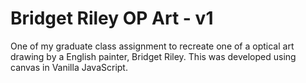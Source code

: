 # Bridget Riley OP Art - v1

One of my graduate class assignment to recreate one of a optical art drawing by a English painter, Bridget Riley. This was developed using canvas in Vanilla JavaScript. 

 
